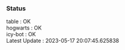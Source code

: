 ### Status


table : OK  
hogwarts : OK  
icy-bot : OK  
Latest Update : 2023-05-17 20:07:45.625838
